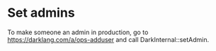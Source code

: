 # Set admins

To make someone an admin in production, go to
https://darklang.com/a/ops-adduser and call DarkInternal::setAdmin.


